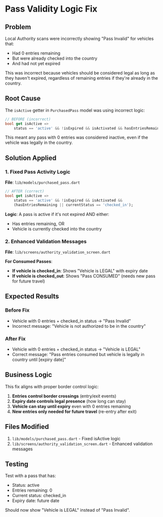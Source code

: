 # Pass Validity Logic Fix

## Problem
Local Authority scans were incorrectly showing "Pass Invalid" for vehicles that:
- Had 0 entries remaining 
- But were already checked into the country
- And had not yet expired

This was incorrect because vehicles should be considered legal as long as they haven't expired, regardless of remaining entries if they're already in the country.

## Root Cause
The `isActive` getter in `PurchasedPass` model was using incorrect logic:

```dart
// BEFORE (incorrect)
bool get isActive =>
    status == 'active' && !isExpired && isActivated && hasEntriesRemaining;
```

This meant any pass with 0 entries was considered inactive, even if the vehicle was legally in the country.

## Solution Applied

### 1. Fixed Pass Activity Logic
**File**: `lib/models/purchased_pass.dart`

```dart
// AFTER (correct)
bool get isActive =>
    status == 'active' && !isExpired && isActivated && 
    (hasEntriesRemaining || currentStatus == 'checked_in');
```

**Logic**: A pass is active if it's not expired AND either:
- Has entries remaining, OR  
- Vehicle is currently checked into the country

### 2. Enhanced Validation Messages
**File**: `lib/screens/authority_validation_screen.dart`

**For Consumed Passes**:
- **If vehicle is checked_in**: Shows "Vehicle is LEGAL" with expiry date
- **If vehicle is checked_out**: Shows "Pass CONSUMED" (needs new pass for future travel)

## Expected Results

### Before Fix
- Vehicle with 0 entries + checked_in status → "Pass Invalid"
- Incorrect message: "Vehicle is not authorized to be in the country"

### After Fix  
- Vehicle with 0 entries + checked_in status → "Vehicle is LEGAL"
- Correct message: "Pass entries consumed but vehicle is legally in country until [expiry date]"

## Business Logic
This fix aligns with proper border control logic:
1. **Entries control border crossings** (entry/exit events)
2. **Expiry date controls legal presence** (how long can stay)
3. **Vehicle can stay until expiry** even with 0 entries remaining
4. **New entries only needed for future travel** (re-entry after exit)

## Files Modified
1. `lib/models/purchased_pass.dart` - Fixed isActive logic
2. `lib/screens/authority_validation_screen.dart` - Enhanced validation messages

## Testing
Test with a pass that has:
- Status: active
- Entries remaining: 0  
- Current status: checked_in
- Expiry date: future date

Should now show "Vehicle is LEGAL" instead of "Pass Invalid".